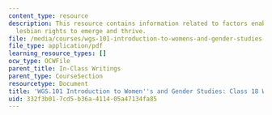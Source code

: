 ```yaml
---
content_type: resource
description: This resource contains information related to factors enabling gay and
  lesbian rights to emerge and thrive.
file: /media/courses/wgs-101-introduction-to-womens-and-gender-studies-fall-2014/332f3b017cd5b36a411405a47134fa85_MITWGS_101F14_InClass18A.pdf
file_type: application/pdf
learning_resource_types: []
ocw_type: OCWFile
parent_title: In-Class Writings
parent_type: CourseSection
resourcetype: Document
title: 'WGS.101 Introduction to Women''s and Gender Studies: Class 18 Writing A'
uid: 332f3b01-7cd5-b36a-4114-05a47134fa85
---
```

